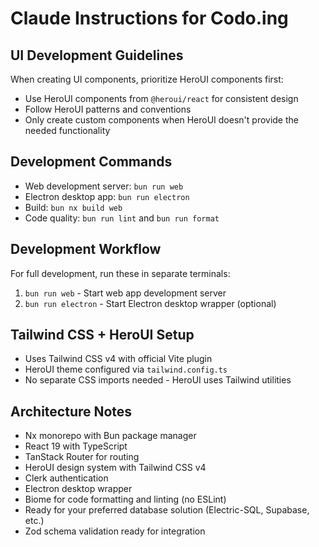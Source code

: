 # Claude Instructions for Codo.ing

## UI Development Guidelines

When creating UI components, prioritize HeroUI components first:
- Use HeroUI components from `@heroui/react` for consistent design
- Follow HeroUI patterns and conventions
- Only create custom components when HeroUI doesn't provide the needed functionality

## Development Commands

- Web development server: `bun run web`
- Electron desktop app: `bun run electron`
- Build: `bun nx build web`
- Code quality: `bun run lint` and `bun run format`

## Development Workflow

For full development, run these in separate terminals:
1. `bun run web` - Start web app development server
2. `bun run electron` - Start Electron desktop wrapper (optional)

## Tailwind CSS + HeroUI Setup

- Uses Tailwind CSS v4 with official Vite plugin
- HeroUI theme configured via `tailwind.config.ts`
- No separate CSS imports needed - HeroUI uses Tailwind utilities

## Architecture Notes

- Nx monorepo with Bun package manager
- React 19 with TypeScript
- TanStack Router for routing
- HeroUI design system with Tailwind CSS v4
- Clerk authentication
- Electron desktop wrapper
- Biome for code formatting and linting (no ESLint)
- Ready for your preferred database solution (Electric-SQL, Supabase, etc.)
- Zod schema validation ready for integration